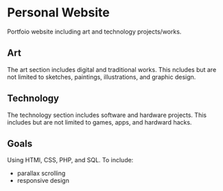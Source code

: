 # Personal Website
Portfoio website including art and technology projects/works.

Art
--
The art section includes digital and traditional works. This ncludes but are not limited to sketches, paintings, illustrations, and graphic design.

Technology
--
The technology section includes software and hardware projects. This includes but are not limited to games, apps, and hardward hacks.


Goals
--
Using HTMl, CSS, PHP, and SQL.
To include:
- parallax scrolling
- responsive design
